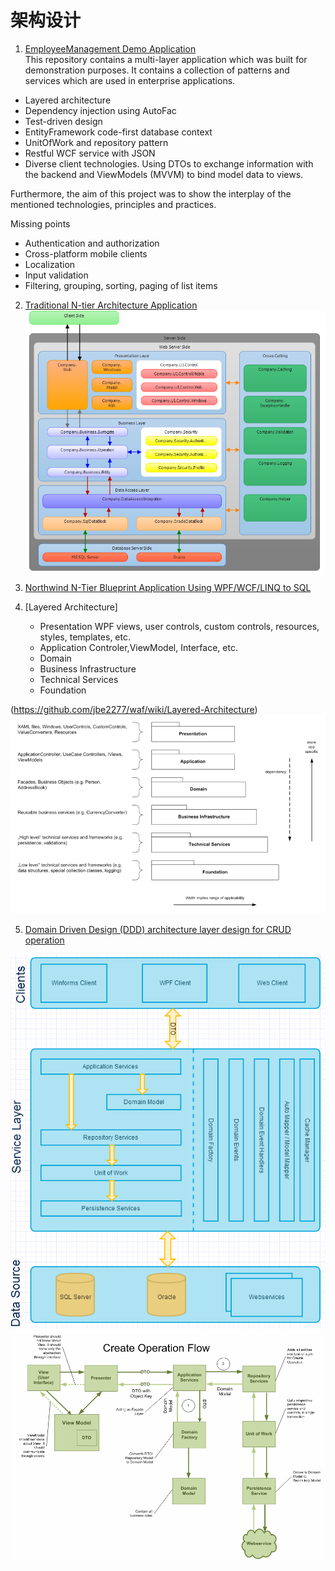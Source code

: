 # 架构设计

1. [EmployeeManagement Demo Application](https://github.com/edmundhuang/EmployeeManagement)  
This repository contains a multi-layer application which was built for demonstration purposes. It contains a collection of patterns and services which are used in enterprise applications.  
* Layered architecture
* Dependency injection using AutoFac
* Test-driven design
* EntityFramework code-first database context
* UnitOfWork and repository pattern
* Restful WCF service with JSON
* Diverse client technologies. Using DTOs to exchange information with the backend and ViewModels (MVVM) to bind model data to views.  

Furthermore, the aim of this project was to show the interplay of the mentioned technologies, principles and practices.

Missing points

* Authentication and authorization
* Cross-platform mobile clients
* Localization
* Input validation
* Filtering, grouping, sorting, paging of list items

2. [Traditional N-tier Architecture Application](https://code.msdn.microsoft.com/windowsdesktop/Traditional-N-tier-80f841c2)  
![sa-3.png](./Images/sa-3.png)

3. [Northwind N-Tier Blueprint Application Using WPF/WCF/LINQ to SQL](https://www.codeproject.com/Articles/26826/Northwind-N-Tier-Blueprint-Application-Using-WPF-W)

4. [Layered Architecture]  
    * Presentation
    WPF views, user controls, custom controls, resources, styles, templates, etc. 
    * Application
    Controler,ViewModel, Interface, etc.
    * Domain
    * Business Infrastructure
    * Technical Services
    * Foundation

(https://github.com/jbe2277/waf/wiki/Layered-Architecture)
![layered-architecture.png](./Images/layered-architecture.png)

5. [Domain Driven Design (DDD) architecture layer design for CRUD operation](http://www.pinfaq.com/1478/domain-driven-design-architecture-layer-design-operation)

![ddd architecture diagram1.png](./Images/ddd_architecture_diagram1.png)
![Create_Operation_Flow_Diagram.png](./Images/Create_Operation_Flow_Diagram.png)